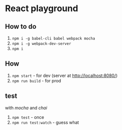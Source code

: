 # React playground

## How to do

1. `npm i -g babel-cli babel webpack mocha`
1. `npm i -g webpack-dev-server`
1. `npm i`

## How

1. `npm start` - for dev (server at [http://localhost:8080/](localhost:8080))
1. `npm run build` - for prod

## test

with *mocha* and *chai*

1. `npm test` - once
1. `npm run test:watch` - guess what

